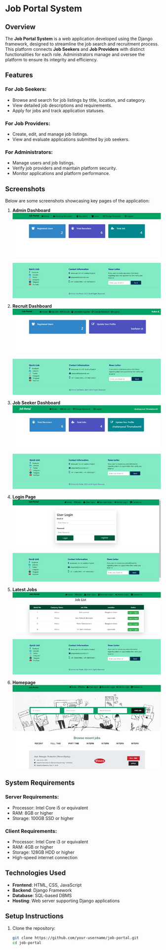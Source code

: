 # Job Portal System

## Overview
The **Job Portal System** is a web application developed using the Django framework, designed to streamline the job search and recruitment process. This platform connects **Job Seekers** and **Job Providers** with distinct functionalities for each role. Administrators manage and oversee the platform to ensure its integrity and efficiency.

## Features
### For Job Seekers:
- Browse and search for job listings by title, location, and category.
- View detailed job descriptions and requirements.
- Apply for jobs and track application statuses.

### For Job Providers:
- Create, edit, and manage job listings.
- View and evaluate applications submitted by job seekers.

### For Administrators:
- Manage users and job listings.
- Verify job providers and maintain platform security.
- Monitor applications and platform performance.

## Screenshots
Below are some screenshots showcasing key pages of the application:

1. **Admin Dashboard**
   ![Admin Dashboard](screenshots/admin_dashboard.jpg)

2. **Recruit Dashboard**
   ![Recruit Dashboard](screenshots/recruit_dashboard.jpg)

3. **Job Seeker Dashboard**
   ![Job Seeker Dashboard](screenshots/job_seeker_dashboard.jpg)

4. **Login Page**
   ![Login Page](screenshots/login_page.jpg)

5. **Latest Jobs**
   ![Latest Jobs](screenshots/latest_jobs.jpg)

6. **Homepage**
   ![Homepage](screenshots/homepage.jpg)

## System Requirements
### Server Requirements:
- Processor: Intel Core i5 or equivalent
- RAM: 8GB or higher
- Storage: 100GB SSD or higher

### Client Requirements:
- Processor: Intel Core i3 or equivalent
- RAM: 4GB or higher
- Storage: 128GB HDD or higher
- High-speed internet connection

## Technologies Used
- **Frontend**: HTML, CSS, JavaScript
- **Backend**: Django Framework
- **Database**: SQL-based DBMS
- **Hosting**: Web server supporting Django applications

## Setup Instructions
1. Clone the repository:
   ```bash
   git clone https://github.com/your-username/job-portal.git
   cd job-portal
